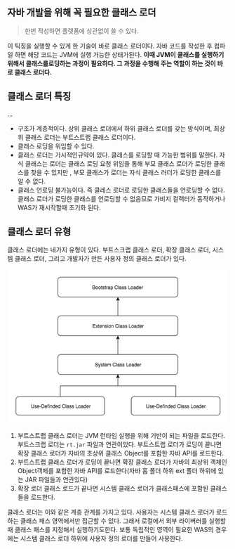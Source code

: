 ## 자바 개발을 위해 꼭 필요한 클래스 로더

> 한번 작성하면 플랫폼에 상관없이 쓸 수 있다. 

이 틱징을 실행할 수 있게 한 기술이 바로 클래스 로더이다. 자바 코드를 작성한 후 컴파일 하면 해당 코드는 JVM에 실행 가능한 상태가된다. **이때 JVM이 클래스를 실행하기 위해서 클래스를로딩하는 과정이 필요하다. 그 과정을 수행해 주는 역할이 하는 것이 바로 클래스 로더다.**

## 클래스 로더 특징
...
* 구조가 계층적이다. 상위 클래스 로더에서 하위 클래스 로더를 갖는 방식이며, 최상위 클래스 로더는 부트스트랩 클래스 로더이다.
* 클래스 로딩을 위임할 수 있다.
* 클래스 로더는 가시적인규약이 있다. 클래스를 로딩할 때 가능한 범위를 말한다. 자식 클래스는 로더는 클래스 로딩 요청 위임을 통해 부모 클래스 로더가 로딩한 클래스를 찾을 수 있지만 , 부모 클래스가 로더는 자식 클래스 러더가 로딩한 클래스를 알 수 없다.
* 클래스 언로딩 불가능이다. 즉 클레스 로더로 로딩한 클래스들을 언로딩할 수 없다. 클래스 로더가 로딩한 클래스를 언로딩할 수 없음므로 가비지 컬랙터가 동작하거나 WAS가 재시작할때 초기화 된다.


## 클래스 로더 유형
클래스 로더에는 네가지 유형이 있다. 부트스크랩 클래스 로더, 확장 클래스 로더, 시스템 클래스 로더, 그리고 개발자가 만든 사용자 정의 클래스 로더가 있다.

![](/assets/class-loader.png)
1. 부트스트랩 클래스 로더는 JVM 런타임 실행을 위해 기반이 되는 파일을 로드한다. 부트스크랩 로더는 `rt.jar` 파일과 연관이있다. 부트스트랩 로더가 로딩이 끝나면 확장 클래스 로더가 자바의 초상위 클래스 Object를 포함한 자바 API를 로드한다.
2. 부트스트랩 클래스 로더가 로딩이 끝나면 확장 클래스 로더가 자바의 최상위 객체인 Object객체를 포함한 자바 API를 로드한다(자바 홈 폴더 하위 ext 폴더 하위에 있는 JAR 파일들과 연관있다)
3. 확장 로더 클래스 로드가 끝나면 시스템 클래스 로더가 클래스패스에 포함된 클래스들을 로드한다.

클래스 로더는 이와 같은 계층 관계를 가지고 있다. 사용자는 시스템 클래스 로더가 로드하는 클래스 패스 영역에서만 접근할 수 있다. 그래서 로컬에서 외부 라이버러를 실행할 때 클래스 패스를 지정해서 실행하기도한다. 보통 독립적인 영역이 필요한 WAS의 경우에는 시스템 클래스 로더 하위에 사용자 정의 로더를 만들어 사용한다.

